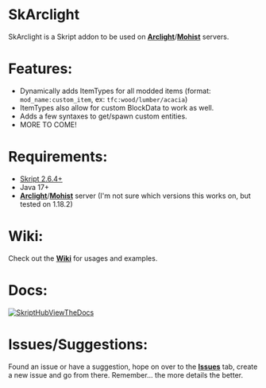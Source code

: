 # SkArclight

SkArclight is a Skript addon to be used on [**Arclight**](https://github.com/IzzelAliz/Arclight)/[**Mohist**](https://mohistmc.com) servers.     

# Features:
- Dynamically adds ItemTypes for all modded items (format: `mod_name:custom_item`, ex: `tfc:wood/lumber/acacia`)
- ItemTypes also allow for custom BlockData to work as well.
- Adds a few syntaxes to get/spawn custom entities.
- MORE TO COME!

# Requirements:
- [Skript 2.6.4+](https://github.com/SkriptLang/Skript)
- Java 17+
- [**Arclight**](https://github.com/IzzelAliz/Arclight)/[**Mohist**](https://mohistmc.com) server (I'm not sure which versions this works on, but tested on 1.18.2)

# Wiki:
Check out the [**Wiki**](https://github.com/ShaneBeee/SkArclight/wiki) for usages and examples.

# Docs:
[![SkriptHubViewTheDocs](http://skripthub.net/static/addon/ViewTheDocsButton.png)](http://skripthub.net/docs/?addon=SkArclight)

# Issues/Suggestions:
Found an issue or have a suggestion, hope on over to the [**Issues**](https://github.com/ShaneBeee/SkArclight/issues) tab, create a new issue and go from there. Remember... the more details the better.
